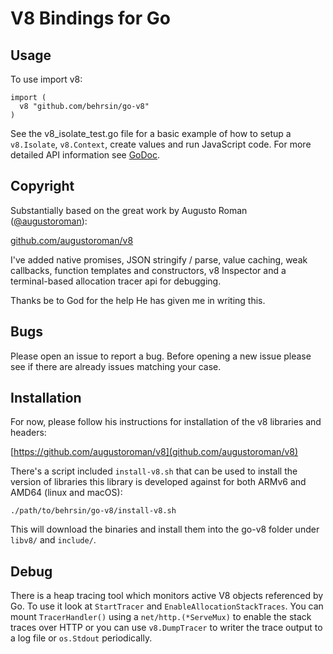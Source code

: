 # V8 Bindings for Go

## Usage

To use import v8:

```
import (
  v8 "github.com/behrsin/go-v8"
)
```

See the v8_isolate_test.go file for a basic example of how to setup a `v8.Isolate`, `v8.Context`, create values and run JavaScript code. For more detailed API information see [GoDoc](https://godoc.org/github.com/behrsin/go-v8).


## Copyright

Substantially based on the great work by Augusto Roman ([@augustoroman](https://github.com/augustoroman)):

[github.com/augustoroman/v8](https://github.com/augustoroman/v8)

I've added native promises, JSON stringify / parse, value caching, weak callbacks, function templates and constructors, v8
Inspector and a terminal-based allocation tracer api for debugging.

Thanks be to God for the help He has given me in writing this.

## Bugs

Please open an issue to report a bug. Before opening a new issue please see if there are already issues matching your
case.

## Installation

For now, please follow his instructions for installation of the v8 libraries and headers:

[https://github.com/augustoroman/v8](github.com/augustoroman/v8)

There's a script included `install-v8.sh` that can be used to install the version of libraries this library is developed
against for both ARMv6 and AMD64 (linux and macOS):

```
./path/to/behrsin/go-v8/install-v8.sh
```

This will download the binaries and install them into the go-v8 folder under `libv8/` and `include/`.

## Debug

There is a heap tracing tool which monitors active V8 objects referenced by Go. To use it look at `StartTracer` and `EnableAllocationStackTraces`. You can mount `TracerHandler()` using a `net/http.(*ServeMux)` to enable the stack traces over HTTP or you can use `v8.DumpTracer` to writer the trace output to a log file or `os.Stdout` periodically.

